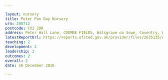 ```yaml
---

layout: nursery
title: Peter Pan Day Nursery
urn: 200712
postcode: CV2 2DR
address: Peter Hall Lane, COOMBE FIELDS, Walsgrave on Sowe, Coventry, West Midlands, CV2 2DR
latestReportUrl: https://reports.ofsted.gov.uk/provider/files/2635135/urn/200712.pdf
teaching: 2
development: 2
leadership: 2
outcomes: 2
overall: 2
date: 16 December 2016

---
```

